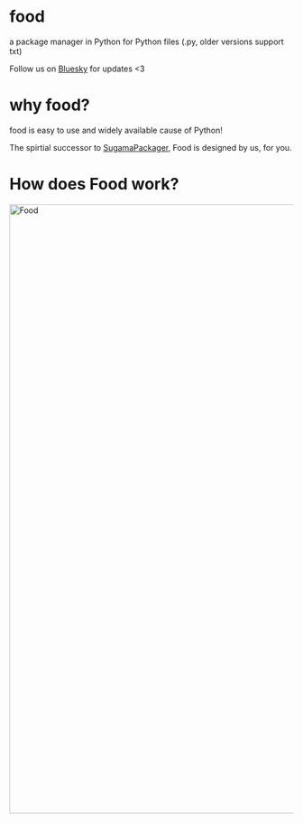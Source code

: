 # food
a package manager in Python for Python files (.py, older versions support txt)

Follow us on [Bluesky](https://deer.social/profile/did:plc:6d5aevtmhelkk2kut4t4wydm) for updates <3
# why food?
food is easy to use and widely available cause of Python!

The spirtial successor to [SugamaPackager](https://github.com/Freakybob-Team/sugamaPackager), Food is designed by us, for you.
# How does Food work?
<img width="1920" height="1080" alt="Food" src="https://github.com/user-attachments/assets/c2fc4c43-caf6-4e0b-b5df-6ed475354118" />
